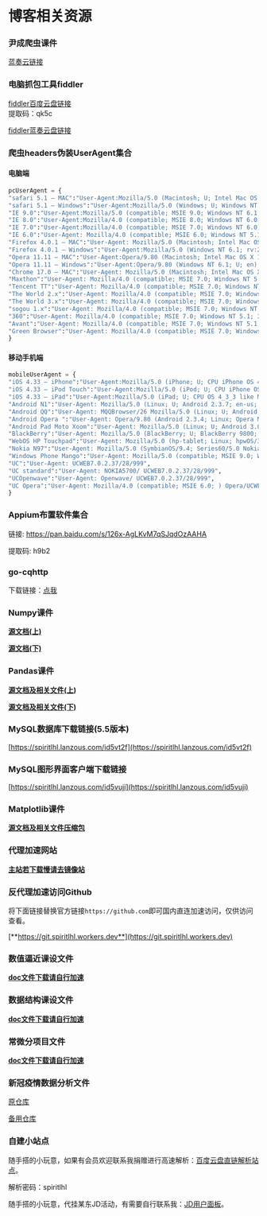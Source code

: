 # 博客相关资源


### 尹成爬虫课件

[蓝奏云链接](https://spiritlhl.lanzous.com/ic2ut2f)


### 电脑抓包工具fiddler

[fiddler百度云盘链接](https://pan.baidu.com/s/1Q1paSfVbpXpjmITOOIW1rw)  
提取码：qk5c    

[fiddler蓝奏云盘链接](https://spiritlhl.lanzous.com/ic2un3a)  


### 爬虫headers伪装UserAgent集合

#### 电脑端
```python
pcUserAgent = {
"safari 5.1 – MAC":"User-Agent:Mozilla/5.0 (Macintosh; U; Intel Mac OS X 10_6_8; en-us) AppleWebKit/534.50 (KHTML, like Gecko) Version/5.1 Safari/534.50",
"safari 5.1 – Windows":"User-Agent:Mozilla/5.0 (Windows; U; Windows NT 6.1; en-us) AppleWebKit/534.50 (KHTML, like Gecko) Version/5.1 Safari/534.50",
"IE 9.0":"User-Agent:Mozilla/5.0 (compatible; MSIE 9.0; Windows NT 6.1; Trident/5.0);",
"IE 8.0":"User-Agent:Mozilla/4.0 (compatible; MSIE 8.0; Windows NT 6.0; Trident/4.0)",
"IE 7.0":"User-Agent:Mozilla/4.0 (compatible; MSIE 7.0; Windows NT 6.0)",
"IE 6.0":"User-Agent: Mozilla/4.0 (compatible; MSIE 6.0; Windows NT 5.1)",
"Firefox 4.0.1 – MAC":"User-Agent: Mozilla/5.0 (Macintosh; Intel Mac OS X 10.6; rv:2.0.1) Gecko/20100101 Firefox/4.0.1",
"Firefox 4.0.1 – Windows":"User-Agent:Mozilla/5.0 (Windows NT 6.1; rv:2.0.1) Gecko/20100101 Firefox/4.0.1",
"Opera 11.11 – MAC":"User-Agent:Opera/9.80 (Macintosh; Intel Mac OS X 10.6.8; U; en) Presto/2.8.131 Version/11.11",
"Opera 11.11 – Windows":"User-Agent:Opera/9.80 (Windows NT 6.1; U; en) Presto/2.8.131 Version/11.11",
"Chrome 17.0 – MAC":"User-Agent: Mozilla/5.0 (Macintosh; Intel Mac OS X 10_7_0) AppleWebKit/535.11 (KHTML, like Gecko) Chrome/17.0.963.56 Safari/535.11",
"Maxthon":"User-Agent: Mozilla/4.0 (compatible; MSIE 7.0; Windows NT 5.1; Maxthon 2.0)",
"Tencent TT":"User-Agent: Mozilla/4.0 (compatible; MSIE 7.0; Windows NT 5.1; TencentTraveler 4.0)",
"The World 2.x":"User-Agent: Mozilla/4.0 (compatible; MSIE 7.0; Windows NT 5.1)",
"The World 3.x":"User-Agent: Mozilla/4.0 (compatible; MSIE 7.0; Windows NT 5.1; The World)",
"sogou 1.x":"User-Agent: Mozilla/4.0 (compatible; MSIE 7.0; Windows NT 5.1; Trident/4.0; SE 2.X MetaSr 1.0; SE 2.X MetaSr 1.0; .NET CLR 2.0.50727; SE 2.X MetaSr 1.0)",
"360":"User-Agent: Mozilla/4.0 (compatible; MSIE 7.0; Windows NT 5.1; 360SE)",
"Avant":"User-Agent: Mozilla/4.0 (compatible; MSIE 7.0; Windows NT 5.1; Avant Browser)",
"Green Browser":"User-Agent: Mozilla/4.0 (compatible; MSIE 7.0; Windows NT 5.1)"
}
```

#### 移动手机端

```python
mobileUserAgent = {
"iOS 4.33 – iPhone":"User-Agent:Mozilla/5.0 (iPhone; U; CPU iPhone OS 4_3_3 like Mac OS X; en-us) AppleWebKit/533.17.9 (KHTML, like Gecko) Version/5.0.2 Mobile/8J2 Safari/6533.18.5",
"iOS 4.33 – iPod Touch":"User-Agent:Mozilla/5.0 (iPod; U; CPU iPhone OS 4_3_3 like Mac OS X; en-us) AppleWebKit/533.17.9 (KHTML, like Gecko) Version/5.0.2 Mobile/8J2 Safari/6533.18.5",
"iOS 4.33 – iPad":"User-Agent:Mozilla/5.0 (iPad; U; CPU OS 4_3_3 like Mac OS X; en-us) AppleWebKit/533.17.9 (KHTML, like Gecko) Version/5.0.2 Mobile/8J2 Safari/6533.18.5",
"Android N1":"User-Agent: Mozilla/5.0 (Linux; U; Android 2.3.7; en-us; Nexus One Build/FRF91) AppleWebKit/533.1 (KHTML, like Gecko) Version/4.0 Mobile Safari/533.1",
"Android QQ":"User-Agent: MQQBrowser/26 Mozilla/5.0 (Linux; U; Android 2.3.7; zh-cn; MB200 Build/GRJ22; CyanogenMod-7) AppleWebKit/533.1 (KHTML, like Gecko) Version/4.0 Mobile Safari/533.1",
"Android Opera ":"User-Agent: Opera/9.80 (Android 2.3.4; Linux; Opera Mobi/build-1107180945; U; en-GB) Presto/2.8.149 Version/11.10",
"Android Pad Moto Xoom":"User-Agent: Mozilla/5.0 (Linux; U; Android 3.0; en-us; Xoom Build/HRI39) AppleWebKit/534.13 (KHTML, like Gecko) Version/4.0 Safari/534.13",
"BlackBerry":"User-Agent: Mozilla/5.0 (BlackBerry; U; BlackBerry 9800; en) AppleWebKit/534.1+ (KHTML, like Gecko) Version/6.0.0.337 Mobile Safari/534.1+",
"WebOS HP Touchpad":"User-Agent: Mozilla/5.0 (hp-tablet; Linux; hpwOS/3.0.0; U; en-US) AppleWebKit/534.6 (KHTML, like Gecko) wOSBrowser/233.70 Safari/534.6 TouchPad/1.0",
"Nokia N97":"User-Agent: Mozilla/5.0 (SymbianOS/9.4; Series60/5.0 NokiaN97-1/20.0.019; Profile/MIDP-2.1 Configuration/CLDC-1.1) AppleWebKit/525 (KHTML, like Gecko) BrowserNG/7.1.18124",
"Windows Phone Mango":"User-Agent: Mozilla/5.0 (compatible; MSIE 9.0; Windows Phone OS 7.5; Trident/5.0; IEMobile/9.0; HTC; Titan)",
"UC":"User-Agent: UCWEB7.0.2.37/28/999",
"UC standard":"User-Agent: NOKIA5700/ UCWEB7.0.2.37/28/999",
"UCOpenwave":"User-Agent: Openwave/ UCWEB7.0.2.37/28/999",
"UC Opera":"User-Agent: Mozilla/4.0 (compatible; MSIE 6.0; ) Opera/UCWEB7.0.2.37/28/999"
}
```

### Appium布置软件集合

链接: https://pan.baidu.com/s/126x-AgLKvM7qSJqdOzAAHA 

提取码: h9b2 

### go-cqhttp

下载链接：[点我](https://spiritlhl.lanzoui.com/iv4evr02zed)

### Numpy课件

[**源文档(上)**](https://spiritlhl.lanzous.com/icjjc5c)

[**源文档(下)**](https://spiritlhl.lanzous.com/icwc7ib)

### Pandas课件

[**源文档及相关文件(上)**](https://spiritlhl.lanzous.com/id0v4tc)

[**源文档及相关文件(下)**](https://spiritlhl.lanzous.com/iHs20dxx0ih)

### MySQL数据库下载链接(5.5版本)

[https://spiritlhl.lanzous.com/id5vt2f](https://spiritlhl.lanzous.com/id5vt2f)

### MySQL图形界面客户端下载链接

[https://spiritlhl.lanzous.com/id5vuji](https://spiritlhl.lanzous.com/id5vuji)

### Matplotlib课件

[**源文档及相关文件压缩包**](https://spiritlhl.lanzous.com/iHs20dxx0ih)

### 代理加速网站

[**主站若下载慢请去镜像站**](https://ghproxy.com/)

### 反代理加速访问Github

将下面链接替换官方链接```https://github.com```即可国内直连加速访问，仅供访问查看。

[**https://git.spiritlhl.workers.dev**](https://git.spiritlhl.workers.dev)

### 数值逼近课设文件

[**doc文件下载请自行加速**](https://github.com/spiritLHL/college-item/blob/master/%E3%80%8A%E6%95%B0%E5%80%BC%E9%80%BC%E8%BF%91%E8%AF%BE%E7%A8%8B%E8%AE%BE%E8%AE%A1%E3%80%8B.doc)

### 数据结构课设文件

[**doc文件下载请自行加速**](https://github.com/spiritLHL/college-item/blob/master/%E6%95%B0%E6%8D%AE%E7%BB%93%E6%9E%84%E8%AF%BE%E8%AE%BE.docx)

### 常微分项目文件

[**doc文件下载请自行加速**](https://github.com/spiritLHL/college-item/blob/master/%E5%B8%B8%E5%BE%AE%E4%B8%89%E7%BA%A7%E9%A1%B9%E7%9B%AE%E6%8A%A5%E5%91%8A.doc)

### 新冠疫情数据分析文件

[原仓库](https://github.com/spiritLHL/Cov2019Analysis)

[备用仓库](https://gitee.com/spiritlhl/Cov2019Analysis)

### 自建小站点

随手搭的小玩意，如果有会员欢迎联系我捐赠进行高速解析：[百度云盘直链解析站点](http://www.spiritclub.top/)。

解析密码：spiritlhl

随手搭的小玩意，代挂某东JD活动，有需要自行联系我：[JD用户面板](http://a.spiritysdx.top:8888/)。

